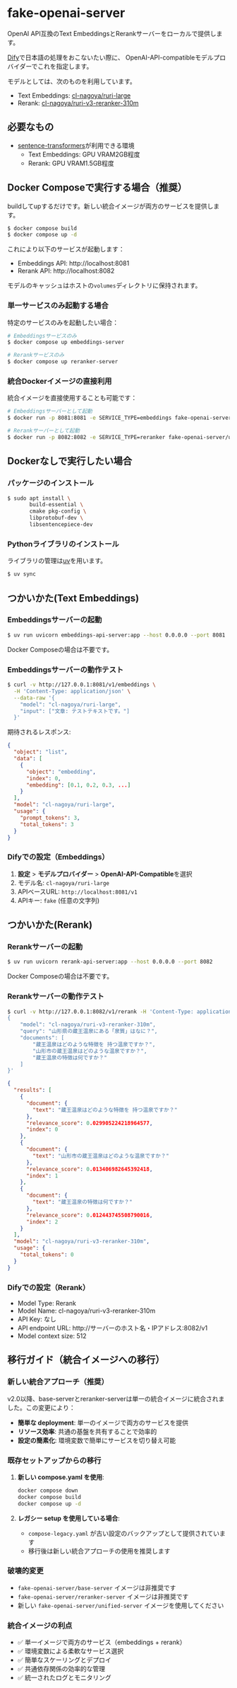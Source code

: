 # fake-openai-server

OpenAI API互換のText EmbeddingsとRerankサーバーをローカルで提供します。

[Dify](https://dify.ai/)で日本語の処理をおこないたい際に、
OpenAI-API-compatibleモデルプロバイダーでこれを指定します。

モデルとしては、次のものを利用しています。

- Text Embeddings: [cl-nagoya/ruri-large](https://huggingface.co/cl-nagoya/ruri-large)
- Rerank: [cl-nagoya/ruri-v3-reranker-310m](https://huggingface.co/cl-nagoya/ruri-v3-reranker-310m)

## 必要なもの

- [sentence-transformers](https://sbert.net/)が利用できる環境
  - Text Embeddings: GPU VRAM2GB程度
  - Rerank: GPU VRAM1.5GB程度


## Docker Composeで実行する場合（推奨）

buildしてupするだけです。新しい統合イメージが両方のサービスを提供します。

```sh
$ docker compose build
$ docker compose up -d
```

これにより以下のサービスが起動します：
- Embeddings API: http://localhost:8081
- Rerank API: http://localhost:8082

モデルのキャッシュはホストの`volumes`ディレクトリに保持されます。

### 単一サービスのみ起動する場合

特定のサービスのみを起動したい場合：

```sh
# Embeddingsサービスのみ
$ docker compose up embeddings-server

# Rerankサービスのみ  
$ docker compose up reranker-server
```

### 統合Dockerイメージの直接利用

統合イメージを直接使用することも可能です：

```sh
# Embeddingsサーバーとして起動
$ docker run -p 8081:8081 -e SERVICE_TYPE=embeddings fake-openai-server/unified-server:latest

# Rerankサーバーとして起動
$ docker run -p 8082:8082 -e SERVICE_TYPE=reranker fake-openai-server/unified-server:latest
```


## Dockerなしで実行したい場合
### パッケージのインストール

```sh
$ sudo apt install \
       build-essential \
       cmake pkg-config \
       libprotobuf-dev \
       libsentencepiece-dev
```


### Pythonライブラリのインストール
ライブラリの管理は[uv](https://github.com/astral-sh/uv)を用います。

```sh
$ uv sync
```


## つかいかた(Text Embeddings)

### Embeddingsサーバーの起動

```sh
$ uv run uvicorn embeddings-api-server:app --host 0.0.0.0 --port 8081
```

Docker Composeの場合は不要です。

### Embeddingsサーバーの動作テスト

```sh
$ curl -v http://127.0.0.1:8081/v1/embeddings \
  -H 'Content-Type: application/json' \
  --data-raw '{
    "model": "cl-nagoya/ruri-large",
    "input": ["文章: テストテキストです。"]
  }'
```

期待されるレスポンス:

```json
{
  "object": "list",
  "data": [
    {
      "object": "embedding",
      "index": 0,
      "embedding": [0.1, 0.2, 0.3, ...]
    }
  ],
  "model": "cl-nagoya/ruri-large",
  "usage": {
    "prompt_tokens": 3,
    "total_tokens": 3
  }
}
```

### Difyでの設定（Embeddings）

1. **設定** > **モデルプロバイダー** > **OpenAI-API-Compatible**を選択
2. モデル名: `cl-nagoya/ruri-large`
3. APIベースURL: `http://localhost:8081/v1`
4. APIキー: `fake` (任意の文字列)

## つかいかた(Rerank)

### Rerankサーバーの起動

```sh
$ uv run uvicorn rerank-api-server:app --host 0.0.0.0 --port 8082
```

Docker Composeの場合は不要です。


### Rerankサーバーの動作テスト

```sh
$ curl -v http://127.0.0.1:8082/v1/rerank -H 'Content-Type: application/json' --data-raw '
{
    "model": "cl-nagoya/ruri-v3-reranker-310m",
    "query": "山形県の蔵王温泉にある「泉質」はなに？",
    "documents": [
        "蔵王温泉はどのような特徴を 持つ温泉ですか？",
        "山形市の蔵王温泉はどのような温泉ですか？",
        "蔵王温泉の特徴は何ですか？"
    ]
}'
```

```json
{
  "results": [
    {
      "document": {
        "text": "蔵王温泉はどのような特徴を 持つ温泉ですか？"
      },
      "relevance_score": 0.029905224218964577,
      "index": 0
    },
    {
      "document": {
        "text": "山形市の蔵王温泉はどのような温泉ですか？"
      },
      "relevance_score": 0.013406982645392418,
      "index": 1
    },
    {
      "document": {
        "text": "蔵王温泉の特徴は何ですか？"
      },
      "relevance_score": 0.012443745508790016,
      "index": 2
    }
  ],
  "model": "cl-nagoya/ruri-v3-reranker-310m",
  "usage": {
    "total_tokens": 0
  }
}
```


### Difyでの設定（Rerank）

- Model Type: Rerank
- Model Name: cl-nagoya/ruri-v3-reranker-310m
- API Key: なし
- API endpoint URL: http://サーバーのホスト名・IPアドレス:8082/v1
- Model context size: 512

## 移行ガイド（統合イメージへの移行）

### 新しい統合アプローチ（推奨）

v2.0以降、base-serverとreranker-serverは単一の統合イメージに統合されました。この変更により：

- **簡単な deployment**: 単一のイメージで両方のサービスを提供
- **リソース効率**: 共通の基盤を共有することで効率的
- **設定の簡素化**: 環境変数で簡単にサービスを切り替え可能

### 既存セットアップからの移行

1. **新しい compose.yaml を使用**:
   ```sh
   docker compose down
   docker compose build
   docker compose up -d
   ```

2. **レガシー setup を使用している場合**:
   - `compose-legacy.yaml` が古い設定のバックアップとして提供されています
   - 移行後は新しい統合アプローチの使用を推奨します

### 破壊的変更

- `fake-openai-server/base-server` イメージは非推奨です
- `fake-openai-server/reranker-server` イメージは非推奨です  
- 新しい `fake-openai-server/unified-server` イメージを使用してください

### 統合イメージの利点

- ✅ 単一イメージで両方のサービス（embeddings + rerank）
- ✅ 環境変数による柔軟なサービス選択
- ✅ 簡単なスケーリングとデプロイ
- ✅ 共通依存関係の効率的な管理
- ✅ 統一されたログとモニタリング

